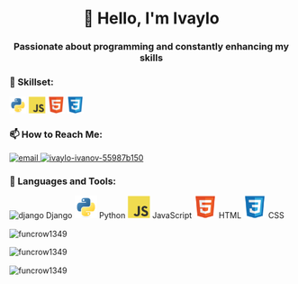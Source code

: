 <h1 align="center">👋 Hello, I'm Ivaylo</h1>
<h3 align="center">Passionate about programming and constantly enhancing my skills</h3>

<h3 align="left">🌱 Skillset:</h3>
<p align="left">
  <img src="https://raw.githubusercontent.com/devicons/devicon/master/icons/python/python-original.svg" alt="python" width="30" height="30"/> 
  <img src="https://raw.githubusercontent.com/devicons/devicon/master/icons/javascript/javascript-original.svg" alt="javascript" width="30" height="30"/> 
  <img src="https://raw.githubusercontent.com/devicons/devicon/master/icons/html5/html5-original.svg" alt="html" width="30" height="30"/> 
  <img src="https://raw.githubusercontent.com/devicons/devicon/master/icons/css3/css3-original.svg" alt="css" width="30" height="30"/> 
</p>

<h3 align="left">📫 How to Reach Me:</h3>
<p align="left">
  <a href="mailto:funcrow1349@gmail.com">
    <img src="https://img.shields.io/badge/Email-D14836?style=for-the-badge&logo=gmail&logoColor=white" alt="email" height="30" />
  </a>
  <a href="https://linkedin.com/in/ivaylo-ivanov-55987b150" target="blank">
    <img src="https://raw.githubusercontent.com/rahuldkjain/github-profile-readme-generator/master/src/images/icons/Social/linked-in-alt.svg" alt="ivaylo-ivanov-55987b150" height="30" width="40" />
  </a>
</p>

<h3 align="left">🚀 Languages and Tools:</h3>
<p align="left">
  <img src="https://cdn.worldvectorlogo.com/logos/django.svg" alt="django" width="40" height="40"/> Django
  <img src="https://raw.githubusercontent.com/devicons/devicon/master/icons/python/python-original.svg" alt="python" width="40" height="40"/> Python
  <img src="https://raw.githubusercontent.com/devicons/devicon/master/icons/javascript/javascript-original.svg" alt="javascript" width="40" height="40"/> JavaScript
  <img src="https://raw.githubusercontent.com/devicons/devicon/master/icons/html5/html5-original.svg" alt="html" width="40" height="40"/> HTML
  <img src="https://raw.githubusercontent.com/devicons/devicon/master/icons/css3/css3-original.svg" alt="css" width="40" height="40"/> CSS
</p>

<p align="stretch">
  <img align="center" src="https://github-readme-stats.vercel.app/api/top-langs?username=funcrow1349&show_icons=true&locale=en" alt="funcrow1349" />
</p>

<p align="stretch">
  <img align="center" src="https://github-readme-stats.vercel.app/api?username=funcrow1349&show_icons=true&locale=en" alt="funcrow1349" />
</p>

<p align="stretch">
  <img align="center" src="https://github-readme-streak-stats.herokuapp.com/?user=funcrow1349&" alt="funcrow1349" />
</p>
